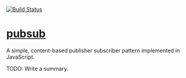 [![Build Status](https://travis-ci.org/danielmlipton/pubsub.png?branch=master)](https://travis-ci.org/danielmlipton/pubsub)

[pubsub](http://danielmlipton.github.com/pubsub/)
======

A simple, content-based publisher subscriber pattern implemented in JavaScript.

TODO: Write a summary.